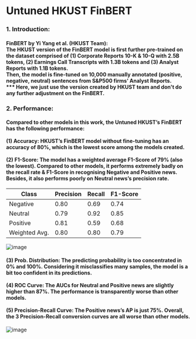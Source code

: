 # Untuned HKUST FinBERT
### 1. Introduction:
#### FinBERT by Yi Yang et al. (HKUST Team): <br> The HKUST version of the FinBERT model is first further pre-trained on the dataset comprised of (1) Corporate Reports 10-K & 10-Q with 2.5B tokens, (2) Earnings Call Transcripts with 1.3B tokens and (3) Analyst Reports with 1.1B tokens. <br> Then, the model is fine-tuned on 10,000 manually annotated (positive, negative, neutral) sentences from S&P500 firms’ Analyst Reports. <br> *** Here, we just use the version created by HKUST team and don't do any further adjustment on the FinBERT.

### 2. Performance:
#### Compared to other models in this work, the Untuned HKUST’s FinBERT has the following performance: <br><br> (1) Accuracy: HKUST’s FinBERT model without fine-tuning has an accuracy of 80%, which is the lowest score among the models created. <br><br> (2) F1-Score: The model has a weighted average F1-Score of 79% (also the lowest). Compared to other models, it performs extremely badly on the recall rate & F1-Score in recognising Negative and Positive news. Besides, it also performs poorly on Neutral news’s precision rate.

| Class         | Precision | Recall | F1-Score |
|---------------|-----------|--------|----------|
| Negative      | 0.80      | 0.69   | 0.74     |
| Neutral       | 0.79      | 0.92   | 0.85     |
| Positive      | 0.81      | 0.59   | 0.68     |
| Weighted Avg. | 0.80      | 0.80   | 0.79     |

![image](https://user-images.githubusercontent.com/92542287/220285617-06da5cd5-ec2f-4540-a745-644582292099.png)

#### (3) Prob. Distribution: The predicting probability is too concentrated in 0% and 100%. Considering it misclassifies many samples, the model is a bit too confident in its predictions. <br><br> (4) ROC Curve: The AUCs for Neutral and Positive news are slightly higher than 87%. The performance is transparently worse than other models. <br><br> (5) Precision-Recall Curve: The Positive news’s AP is just 75%. Overall, the 3 Precision-Recall conversion curves are all worse than other models.

![image](https://user-images.githubusercontent.com/92542287/220285846-14edb9f9-e785-43ec-9637-44f27481be0b.png)
